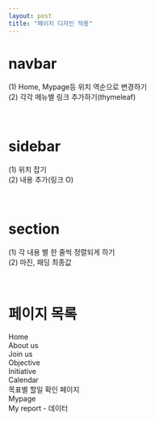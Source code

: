 ```yaml
---
layout: post
title: "페이지 디자인 적용"
---
```


# navbar
(1) Home, Mypage등 위치 역순으로 변경하기  
(2) 각각 메뉴별 링크 추가하기(thymeleaf)  

<br>

# sidebar
(1) 위치 잡기  
(2) 내용 추가(링크 O)  

<br>

# section
(1) 각 내용 별 한 줄씩 정렬되게 하기  
(2) 마진, 패딩 최종값  

<br>

# 페이지 목록
Home  
About us  
Join us  
Objective  
Initiative  
Calendar  
목표별 할일 확인 페이지  
Mypage  
My report - 데이터 
